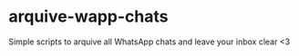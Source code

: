 # arquive-wapp-chats
Simple scripts to arquive all WhatsApp chats and leave your inbox clear &lt;3 
